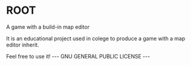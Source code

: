 # ROOT
A game with a build-in map editor

It is an educational project used in colege to produce a game with a map editor inherit.

Feel free to use it!
--- GNU GENERAL PUBLIC LICENSE ---
